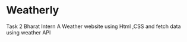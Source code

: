 # Weatherly
Task 2 Bharat Intern A Weather website using  Html ,CSS  and fetch data using weather API 
